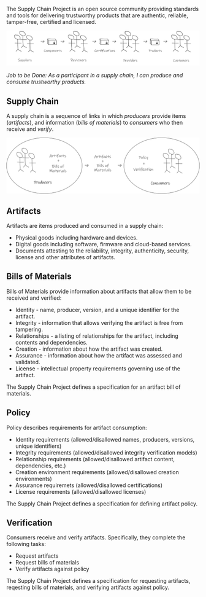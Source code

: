 The Supply Chain Project is an open source community providing standards and tools for delivering trustworthy products that are authentic, reliable, tamper-free, certified and licensed.

![Supply Chain Project Overview](SupplyChainProjectOverview.png)

_Job to be Done: As a participant in a supply chain, I can produce and consume trustworthy products._

## Supply Chain

A supply chain is a sequence of links in which _producers_ provide items (_artifacts_), and information (_bills of materials_) to _consumers_ who then receive and _verify_.

![Supply Chain Project Concepts](SupplyChainProjectConcepts.png)

## Artifacts
Artifacts are items produced and consumed in a supply chain:

* Physical goods including hardware and devices.
* Digital goods including software, firmware and cloud-based services.
* Documents attesting to the reliability, integrity, authenticity, security, license and other attributes of artifacts.

## Bills of Materials
Bills of Materials provide information about artifacts that allow them to be received and verified:

* Identity - name, producer, version, and a unique identifier for the artifact.
* Integrity - information that allows verifying the artifact is free from tampering.
* Relationships - a listing of relationships for the artifact, including contents and dependencies.
* Creation - information about how the artifact was created.
* Assurance - information about how the artifact was assessed and validated.
* License - intellectual property requirements governing use of the artifact.

The Supply Chain Project defines a specification for an artifact bill of materials.

## Policy

Policy describes requirements for artifact consumption:

* Identity requirements (allowed/disallowed names, producers, versions, unique identifiers)
* Integrity requirements (allowed/disallowed integrity verification models) 
* Relationship requirements (allowed/disallowed artifact content, dependencies, etc.)
* Creation environment requirements (allowed/disallowed creation environments)
* Assurance requiremets (allowed/disallowed certifications)
* License requirements (allowed/disallowed licenses)

The Supply Chain Project defines a specification for defining artifact policy.

## Verification

Consumers receive and verify artifacts. Specifically, they complete the following tasks:

* Request artifacts
* Request bills of materials
* Verify artifacts against policy

The Supply Chain Project defines a specification for requesting artifacts, reqesting bills of materials, and verifying artifacts against policy.
